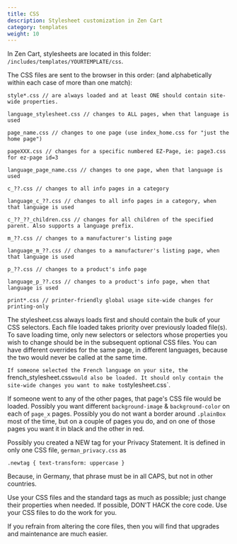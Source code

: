 ```yaml
---
title: CSS 
description: Stylesheet customization in Zen Cart 
category: templates
weight: 10
---
```


In Zen Cart, stylesheets are located in this folder: 
`/includes/templates/YOURTEMPLATE/css`. 

The CSS files are sent to the browser in this order: (and alphabetically within each case of more than one match):

```
style*.css // are always loaded and at least ONE should contain site-wide properties. 

language_stylesheet.css // changes to ALL pages, when that language is used

page_name.css // changes to one page (use index_home.css for "just the home page") 

pageXXX.css // changes for a specific numbered EZ-Page, ie: page3.css for ez-page id=3 

language_page_name.css // changes to one page, when that language is used

c_??.css // changes to all info pages in a category

language_c_??.css // changes to all info pages in a category, when that language is used

c_??_??_children.css // changes for all children of the specified parent. Also supports a language prefix. 

m_??.css // changes to a manufacturer's listing page

language_m_??.css // changes to a manufacturer's listing page, when that language is used

p_??.css // changes to a product's info page

language_p_??.css // changes to a product's info page, when that language is used

print*.css // printer-friendly global usage site-wide changes for printing-only 
```
The stylesheet.css always loads first and should contain the bulk of your CSS selectors. Each file loaded takes priority over previously loaded file(s). To save loading time, only new selectors or selectors whose properties you wish to change should be in the subsequent optional CSS files. You can have different overrides for the same page, in different languages, because the two would never be called at the same time.

`If someone selected the French language on your site, the `french_stylesheet.css` would also be loaded. It should only contain the site-wide changes you want to make to `stylesheet.css`. 

If someone went to any of the other pages, that page's CSS file would be loaded. Possibly you want different `background-image` & `background-color` on each of `page_x` pages. Possibly you do not want a border around `.plainBox` most of the time, but on a couple of pages you do, and on one of those pages you want it in black and the other in red.

Possibly you created a NEW tag for your Privacy Statement. It is defined in only one CSS file, `german_privacy.css` as 

```
.newtag { text-transform: uppercase }
```

Because, in Germany, that phrase must be in all CAPS, but not in other countries.

Use your CSS files and the standard tags as much as possible; just change their properties when needed. If possible, DON'T HACK the core code. Use your CSS files to do the work for you.

If you refrain from altering the core files, then you will find that upgrades and maintenance are much easier.



